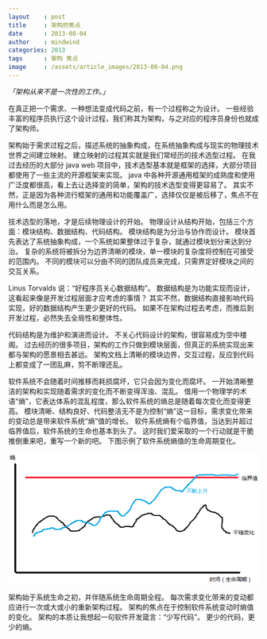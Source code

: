 ```yaml
---
layout    : post
title     : 架构的焦点
date      : 2013-08-04
author    : mindwind
categories: 2013
tags      : 架构 焦点
image     : /assets/article_images/2013-08-04.png
---
```



_「架构从来不是一次性的工作。」_

在真正把一个需求、一种想法变成代码之前，有一个过程称之为设计。
一些经验丰富的程序员执行这个设计过程，我们称其为架构，与之对应的程序员身份也就成了架构师。

架构始于需求过程之后，描述系统的抽象构成，在系统抽象构成与现实的物理技术世界之间建立映射。
建立映射的过程其实就是我们常经历的技术选型过程。
在我过去经历的大部分 java web 项目中，技术选型基本就是框架的选择，大部分项目都使用了一些主流的开源框架来实现。
java 中各种开源通用框架的成熟度和使用广泛度都很高，看上去让选择变的简单，架构的技术选型变得更容易了。
其实不然，正是因为各种流行框架的通用和功能覆盖广，选择仅仅是被后移了，焦点不在用什么而是怎么用。

技术选型的落地，才是后续物理设计的开始。
物理设计从结构开始，包括三个方面：模块结构、数据结构、代码结构。
模块结构是为分治与协作而设计。
模块首先表达了系统抽象构成，一个系统如果整体过于复杂，就通过模块划分来达到分治。
复杂的系统将被拆分为边界清晰的模块，单一模块的复杂度将控制在可接受的范围内。
不同的模块可以分由不同的团队成员来完成，只需界定好模块之间的交互关系。

Linus Torvalds 说：“好程序员关心数据结构”。
数据结构是为功能实现而设计，这看起来像是开发过程层面才应考虑的事情？
其实不然，数据结构直接影响代码实现，好的数据结构产生更少更好的代码。
如果不在架构过程去考虑，而推后到开发过程，必然失去全局性和整体性。

代码结构是为维护和演进而设计。
不关心代码设计的架构，很容易成为空中楼阁。
过去经历的很多项目，架构的工作只做到模块层面，但真正的系统实现出来都与架构的愿景相去甚远。
架构文档上清晰的模块边界，交互过程，反应到代码上都变成了一团乱麻，剪不断理还乱。

软件系统不会随着时间推移而耗损腐坏，它只会因为变化而腐坏。
一开始清晰整洁的架构和实现随着需求的变化而不断变得浑浊、混乱。
借用一个物理学的术语“熵”，它表达体系的混乱程度，那么软件系统的熵总是随着每次变化而变得更高。
模块清晰、结构良好、代码整洁无不是为控制“熵”这一目标，需求变化带来的变动总是带来软件系统“熵”值的增长。
软件系统熵有个临界值，当达到并超过临界值后，软件系统的生命也基本到头了。
这时我们爱采取的一个行动就是干脆推倒重来吧，重写一个新的吧。
下图示例了软件系统熵值的生命周期变化。

![](/assets/article_images/2013-08-04-1.png)

架构始于系统生命之初，并伴随系统生命周期全程。
每次需求变化带来的变动都应进行一次或大或小的重新架构过程。
架构的焦点在于控制软件系统变动时熵值的变化。
架构的本质让我想起一句软件开发箴言：“少写代码”。
更少的代码，更少的熵。

